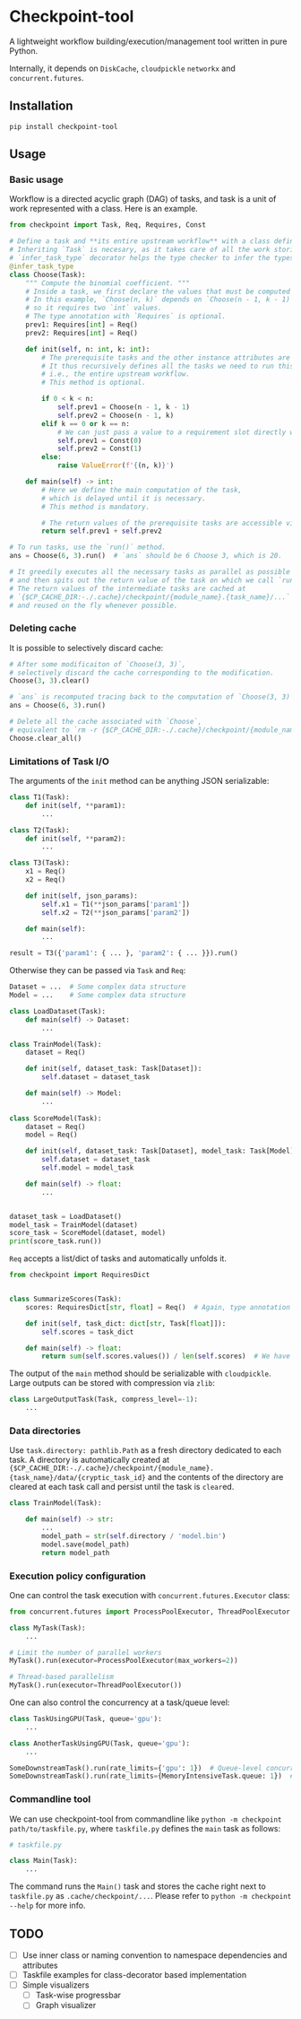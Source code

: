 # Checkpoint-tool

A lightweight workflow building/execution/management tool written in pure Python.

Internally, it depends on `DiskCache`, `cloudpickle` `networkx` and `concurrent.futures`.


## Installation

```
pip install checkpoint-tool
```

## Usage

### Basic usage

Workflow is a directed acyclic graph (DAG) of tasks, and task is a unit of work represented with a class.
Here is an example.
```python
from checkpoint import Task, Req, Requires, Const

# Define a task and **its entire upstream workflow** with a class definition.
# Inheriting `Task` is necesary, as it takes care of all the work storing and reusing the result and tracking the dependencies.
# `infer_task_type` decorator helps the type checker to infer the types of the task class. (optional)
@infer_task_type
class Choose(Task):
    """ Compute the binomial coefficient. """
    # Inside a task, we first declare the values that must be computed upstream with the descriptor `Req`.
    # In this example, `Choose(n, k)` depends on `Choose(n - 1, k - 1)` and `Choose(n - 1, k)`,
    # so it requires two `int` values.
    # The type annotation with `Requires` is optional.
    prev1: Requires[int] = Req()
    prev2: Requires[int] = Req()

    def init(self, n: int, k: int):
        # The prerequisite tasks and the other instance attributes are prepared here.
        # It thus recursively defines all the tasks we need to run this task,
        # i.e., the entire upstream workflow.
        # This method is optional.

        if 0 < k < n:
            self.prev1 = Choose(n - 1, k - 1)
            self.prev2 = Choose(n - 1, k)
        elif k == 0 or k == n:
            # We can just pass a value to a requirement slot directly without running tasks.
            self.prev1 = Const(0)
            self.prev2 = Const(1)
        else:
            raise ValueError(f'{(n, k)}')

    def main(self) -> int:
        # Here we define the main computation of the task,
        # which is delayed until it is necessary.
        # This method is mandatory.

        # The return values of the prerequisite tasks are accessible via the descriptors:
        return self.prev1 + self.prev2

# To run tasks, use the `run()` method.
ans = Choose(6, 3).run()  # `ans` should be 6 Choose 3, which is 20.

# It greedily executes all the necessary tasks as parallel as possible
# and then spits out the return value of the task on which we call `run()`.
# The return values of the intermediate tasks are cached at
# `{$CP_CACHE_DIR:-./.cache}/checkpoint/{module_name}.{task_name}/...`
# and reused on the fly whenever possible.
```

### Deleting cache

It is possible to selectively discard cache: 
```python
# After some modificaiton of `Choose(3, 3)`,
# selectively discard the cache corresponding to the modification.
Choose(3, 3).clear()

# `ans` is recomputed tracing back to the computation of `Choose(3, 3)`.
ans = Choose(6, 3).run()

# Delete all the cache associated with `Choose`,
# equivalent to `rm -r {$CP_CACHE_DIR:-./.cache}/checkpoint/{module_name}.Choose`.
Choose.clear_all()            
```

### Limitations of Task I/O

The arguments of the `init` method can be anything JSON serializable:
```python
class T1(Task):
    def init(self, **param1):
        ...

class T2(Task):
    def init(self, **param2):
        ...

class T3(Task):
    x1 = Req()
    x2 = Req()

    def init(self, json_params):
        self.x1 = T1(**json_params['param1'])
        self.x2 = T2(**json_params['param2'])

    def main(self):
        ...

result = T3({'param1': { ... }, 'param2': { ... }}).run()
```

Otherwise they can be passed via `Task` and `Req`:
```python
Dataset = ...  # Some complex data structure
Model = ...    # Some complex data structure

class LoadDataset(Task):
    def main(self) -> Dataset:
        ...

class TrainModel(Task):
    dataset = Req()

    def init(self, dataset_task: Task[Dataset]):
        self.dataset = dataset_task

    def main(self) -> Model:
        ...
    
class ScoreModel(Task):
    dataset = Req()
    model = Req()

    def init(self, dataset_task: Task[Dataset], model_task: Task[Model]):
        self.dataset = dataset_task
        self.model = model_task

    def main(self) -> float:
        ...


dataset_task = LoadDataset()
model_task = TrainModel(dataset)
score_task = ScoreModel(dataset, model)
print(score_task.run())
```

`Req` accepts a list/dict of tasks and automatically unfolds it.
```python
from checkpoint import RequiresDict


class SummarizeScores(Task):
    scores: RequiresDict[str, float] = Req()  # Again, type annotation is optional.

    def init(self, task_dict: dict[str, Task[float]]):
        self.scores = task_dict

    def main(self) -> float:
        return sum(self.scores.values()) / len(self.scores)  # We have access to the dict of the results.
```

The output of the `main` method should be serializable with `cloudpickle`.
Large outputs can be stored with compression via `zlib`:
```python
class LargeOutputTask(Task, compress_level=-1):
    ...
```

### Data directories

Use `task.directory: pathlib.Path` as a fresh directory dedicated to each task.
A directory is automatically created at
`{$CP_CACHE_DIR:-./.cache}/checkpoint/{module_name}.{task_name}/data/{cryptic_task_id}`
and the contents of the directory are cleared at each task call and persist until the task is `clear`ed.
```python
class TrainModel(Task):

    def main(self) -> str:
        ...
        model_path = str(self.directory / 'model.bin')
        model.save(model_path)
        return model_path
```

### Execution policy configuration

One can control the task execution with `concurrent.futures.Executor` class:
```python
from concurrent.futures import ProcessPoolExecutor, ThreadPoolExecutor

class MyTask(Task):
    ...

# Limit the number of parallel workers
MyTask().run(executor=ProcessPoolExecutor(max_workers=2))

# Thread-based parallelism
MyTask().run(executor=ThreadPoolExecutor())
```

One can also control the concurrency at a task/queue level:
```python
class TaskUsingGPU(Task, queue='gpu'):
    ...

class AnotherTaskUsingGPU(Task, queue='gpu'):
    ...

SomeDownstreamTask().run(rate_limits={'gpu': 1})  # Queue-level concurrency control
SomeDownstreamTask().run(rate_limits={MemoryIntensiveTask.queue: 1})  # Task-level concurrency control

```

### Commandline tool
We can use checkpoint-tool from commandline like `python -m checkpoint path/to/taskfile.py`, where `taskfile.py` defines the `main` task as follows:
```python
# taskfile.py

class Main(Task):
    ...
```
The command runs the `Main()` task and stores the cache right next to `taskfile.py` as `.cache/checkpoint/...`.
Please refer to `python -m checkpoint --help` for more info.



## TODO
- [ ] Use inner class or naming convention to namespace dependencies and attributes
- [ ] Taskfile examples for class-decorator based implementation
- [ ] Simple visualizers
    - [ ] Task-wise progressbar
    - [ ] Graph visualizer
